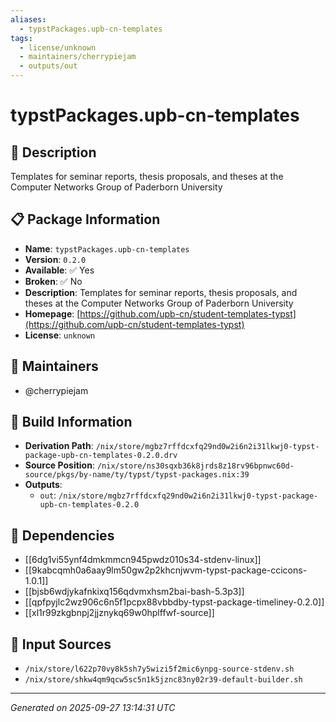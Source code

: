```yaml
---
aliases:
  - typstPackages.upb-cn-templates
tags:
  - license/unknown
  - maintainers/cherrypiejam
  - outputs/out
---
```


# typstPackages.upb-cn-templates

## 📝 Description

Templates for seminar reports, thesis proposals, and theses at the Computer Networks Group of Paderborn University

## 📋 Package Information

- **Name**: `typstPackages.upb-cn-templates`
- **Version**: `0.2.0`
- **Available**: ✅ Yes
- **Broken**: ✅ No
- **Description**: Templates for seminar reports, thesis proposals, and theses at the Computer Networks Group of Paderborn University
- **Homepage**: [https://github.com/upb-cn/student-templates-typst](https://github.com/upb-cn/student-templates-typst)
- **License**: `unknown`
## 👥 Maintainers

- @cherrypiejam


## 🔧 Build Information

- **Derivation Path**: `/nix/store/mgbz7rffdcxfq29nd0w2i6n2i31lkwj0-typst-package-upb-cn-templates-0.2.0.drv`
- **Source Position**: `/nix/store/ns30sqxb36k8jrds8z18rv96bpnwc60d-source/pkgs/by-name/ty/typst/typst-packages.nix:39`
- **Outputs**:
  - `out`:  `/nix/store/mgbz7rffdcxfq29nd0w2i6n2i31lkwj0-typst-package-upb-cn-templates-0.2.0`

## 🔗 Dependencies

- [[6dg1vi55ynf4dmkmmcn945pwdz010s34-stdenv-linux]]
- [[9kabcqmh0a6aay9lm50gw2p2khcnjwvm-typst-package-ccicons-1.0.1]]
- [[bjsb6wdjykafnkixq156qdvmxhsm2bai-bash-5.3p3]]
- [[qpfpyjlc2wz906c6n5f1pcpx88vbbdby-typst-package-timeliney-0.2.0]]
- [[xl1r99zkgbnpj2jjznykq69w0hplffwf-source]]

## 📁 Input Sources

- `/nix/store/l622p70vy8k5sh7y5wizi5f2mic6ynpg-source-stdenv.sh`
- `/nix/store/shkw4qm9qcw5sc5n1k5jznc83ny02r39-default-builder.sh`

---
*Generated on 2025-09-27 13:14:31 UTC*
